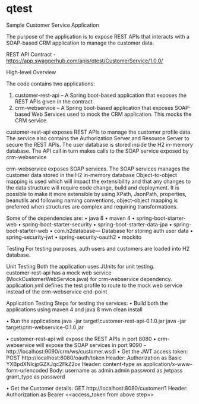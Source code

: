 # qtest
Sample Customer Service Application

The purpose of the application is to expose REST APIs that interacts with a SOAP-based CRM application to manage the customer data.

REST API Contract - https://app.swaggerhub.com/apis/qtest/CustomerService/1.0.0/

High-level Overview

The code contains two applications:
1.	customer-rest-api – A Spring boot-based application that exposes the REST APIs given in the contract
2.	crm-webservice – A Spring boot-based application that exposes SOAP-based Web Services used to mock the CRM application. This mocks the CRM service. 
 
customer-rest-api exposes REST APIs to manage the customer profile data. The service also contains the Authorization Server and Resource Server to secure the REST APIs. The user database is stored inside the H2 in-memory database. The API call in turn makes calls to the SOAP service exposed by crm-webservice

crm-webservice exposes SOAP services. The SOAP services manages the customer data stored in the H2 in-memory database
Object-to-object mapping is used which will impact the extensibility and that any changes to the data structure will require code change, build and deployment. It is possible to make it more extensible by using XPath, JsonPath, properties, beanutils and following naming conventions, object-object mapping is preferred when structures are complex and requiring transformations. 

Some of the dependencies are:
•	java 8
•	maven 4
•	spring-boot-starter-web
•	spring-boot-starter-security
•	spring-boot-starter-data-jpa
•	spring-boot-starter-web
•	com.h2database— Database for storing auth user data
•	spring-security-jwt
•	spring-security-oauth2
•	mockito

Testing
For testing purposes, auth users and customers are loaded into H2 database.

Unit Testing
Both the application uses JUnits for unit testing.  
customer-rest-api has a mock web service (MockCustomerWebService.java) for crm-webservice dependency.  application.yml defines the test profile to route to the mock web service instead of the crm-webservice end-point

Application Testing
Steps for testing the services:
•	Build both the applications using maven 4 and java 8
mvn clean install

•	Run the applications
java -jar target\customer-rest-api-0.1.0.jar
java -jar target\crm-webservice-0.1.0.jar

•	customer-rest-api will expose the REST APIs in port 8080
•	crm-webservice will expose the SOAP services in port 9090 - http://localhost:9090/crm/ws/customer.wsdl
•	Get the JWT access token:
POST http://localhost:8080/oauth/token
Header: Authorization as Basic YXBpdXNlcjpGZXJqc2FkZ2ox
Header: content-type as application/x-www-form-urlencoded
Body:
username as admin.admin
password as jwtpass
grant_type as password

•	Get the Customer details:
GET http://localhost:8080/customer/1
Header: Authorization as Bearer <<access_token from above step>>
